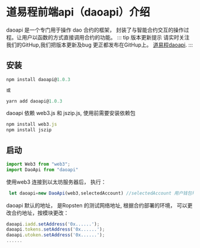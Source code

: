 #  道易程前端api（daoapi）介绍
daoapi 是一个专门用于操作 dao 合约的框架， 封装了与智能合约交互的操作过程。让用户以函数的方式直接调用合约的功能。
::: tip 版本更新提示
请实时关注我们的GitHup,我们把版本更新及bug 更正都发布在GitHup上。
[道易程daoapi](https://github.com/ganyuanmen/daoapi).
:::

## 安装
```js
npm install daoapi@1.0.3

或

yarn add daoapi@1.0.3

```

daoapi 依赖 web3.js 和 jszip.js, 使用前需要安装依赖包

```js
npm install web3.js
npm install jszip
```

## 启动

 ```js
 import Web3 from "web3";
 import DaoApi from "daoapi"
 ```

使用web3 连接到以太坊服务器后， 执行：
```js
 let daoapi=new DaoApi(web3,selectedAccount) //selectedAccount 用户钱包地址

```

daoapi 默认的地址， 是Ropsten 的测试网络地址, 根据合约部署的环境， 可以更改合约地址，按模块更改：
```js
daoapi.iadd.setAddress('0x......');
daoapi.tokens.setAddress('0x......');
daoapi.utoken.setAddress('0x......');
......

```

